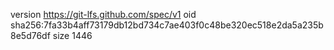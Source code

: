 version https://git-lfs.github.com/spec/v1
oid sha256:7fa33b4aff73179db12bd734c7ae403f0c48be320ec518e2da5a235b8e5d76df
size 1446
